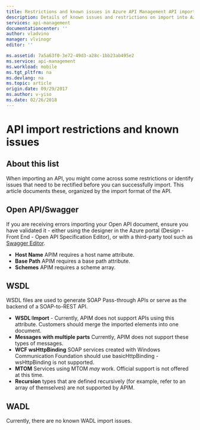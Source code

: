 ```yaml
---
title: Restrictions and known issues in Azure API Management API import 
description: Details of known issues and restrictions on import into Azure API Management using the Open API, WSDL or WADL formats.
services: api-management
documentationcenter: ''
author: vladvino
manager: vlvinogr
editor: ''

ms.assetid: 7a5a63f0-3e72-49d3-a28c-1bb23ab495e2
ms.service: api-management
ms.workload: mobile
ms.tgt_pltfrm: na
ms.devlang: na
ms.topic: article
origin.date: 09/29/2017
ms.author: v-yiso
ms.date: 02/26/2018
---
```

# API import restrictions and known issues
## About this list
When importing an API, you might come across some restrictions or identify issues that need to be rectified before you can successfully import. This article documents these, organized by the import format of the API.

## <a name="open-api"> </a>Open API/Swagger
If you are receiving errors importing your Open API document, ensure you have validated it - either using the designer in the Azure portal (Design - Front End - Open API Specification Editor), or with a third-party tool such as <a href="http://www.swagger.io">Swagger Editor</a>.

* **Host Name** APIM requires a host name attribute.
* **Base Path**  APIM requires a base path attribute.
* **Schemes**  APIM requires a scheme array. 

## <a name="wsdl"> </a>WSDL
WSDL files are used to generate SOAP Pass-through APIs or serve as the backend of a SOAP-to-REST API.

* **WSDL:Import** - Currently, APIM  does not support APIs using this attribute. Customers should merge the imported elements into one document.
* **Messages with multiple parts** Currently, APIM  does not support these types of messages.
* **WCF wsHttpBinding** SOAP services created with Windows Communication Foundation should use basicHttpBinding - wsHttpBinding is not supported.
* **MTOM** Services using MTOM <em>may</em> work. Official support is not offered at this time.
* **Recursion** types that are defined recursively (for example, refer to an array of themselves) are not supported by APIM.

## <a name="wadl"> </a>WADL
Currently, there are no known WADL import issues.
